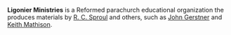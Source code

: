 **Ligonier Ministries** is a Reformed parachurch educational
organization the produces materials by
[R. C. Sproul](R._C._Sproul "R. C. Sproul") and others, such as
[John Gerstner](John_Gerstner "John Gerstner") and
[Keith Mathison](Keith_Mathison "Keith Mathison").




